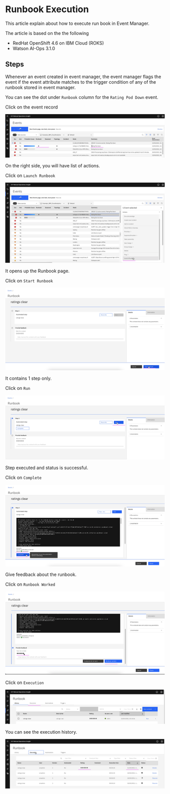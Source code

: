# Runbook Execution

This article explain about how to execute run book in Event Manager.

The article is based on the the following

- RedHat OpenShift 4.6 on IBM Cloud (ROKS)
- Watson AI-Ops 3.1.0

## Steps

Whenever an event created in event manager, the event manager flags the event if the event attribute matches to the trigger condition of any of the runbook stored in event manager.

You can see the dot under `Runbook` column for the `Rating Pod Down` event.

Click on the event record

<img src="images/image-11.png">

On the right side, you will have list of actions.

Click on `Launch Runbook`

<img src="images/image-12.png">

It opens up the Runbook page.

Click on `Start Runbook`

<img src="images/image-13.png">

It contains 1 step only.

Click on `Run`

<img src="images/image-14.png">

Step executed and status is successful.

Click on `Complete`

<img src="images/image-15.png">

Give feedback about the runbook.

Click on `Runbook Worked`

<img src="images/image-16.png">

Click on `Execution`

<img src="images/image-17.png">

You can see the execution history.

<img src="images/image-18.png">